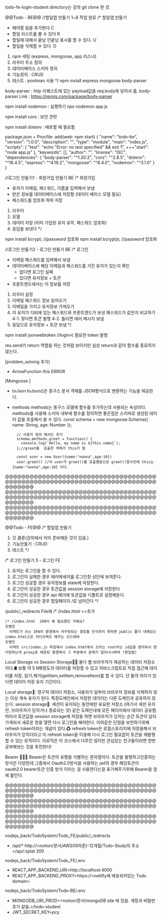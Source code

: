 todo-fe-login-student directory는 강의 git clone 한 것.

@@Todo - BE@@
//할일앱 만들기 1~8 작업 완료
/* 할일앱 만들기
- 해야할 일을 추가한다 C
- 할일 리스트를 볼 수 있다 R
- 할일에 대해서 끝남 안끝남 표시를 할 수 있다. U
- 할일을 삭제할 수 있다. D

1. npm 세팅 (express, mongoose, app 리스너)
2. 라우터 주소 정의
3. 데이터베이스 스키마 정의
4. 기능정의 : CRUD
5. 테스트 : postman 사용
*/
npm install express mongoose body-parser

body-parser : http 리퀘스트에 있는 payload값을 req.body에 넣어서 줌.
body-parser Link : https://npmjs.com/package/body-parser

npm install nodemon : 실행하기 npx nodemon app.js

npm install cors : 보안 관련

npm install dotenv : 배포할 때 필요함


package.json + Procfile: add(web: npm start)
{
  "name": "todo-be",
  "version": "1.0.0",
  "description": "",
  "type": "module",
  "main": "index.js",
  "scripts": {
    "test": "echo \"Error: no test specified\" && exit 1",
    +++"start": "node app.js"
  },
  "keywords": [],
  "author": "",
  "license": "ISC",
  "dependencies": {
    "body-parser": "^1.20.2",
    "cors": "^2.8.5",
    "dotenv": "^16.4.5",
    "express": "^4.19.2",
    "mongoose": "^8.4.0",
    "nodemon": "^3.1.0"
  }
}


//로그인 만들기1 - 회원가입 만들기 BE
/* 회원가입
- 유저가 이메일, 패스워드, 이름을 입력해서 보냄
- 받은 정보를 데이터베이스에 저장함 (데이터 베이스 모델 필요)
- 패스워드를 암호화 하여 저장

1. 라우터
2. 모델
3. 데이터 저장 (이미 가입된 유저 유무, 패스워드 암호화)
4. 응답을 보낸다
*/

npm install bcrypt; //password 암호화
npm install bcryptjs; //password 암호화


//로그인 만들기2 - 로그인 만들기 BE
/* 로그인
- 이메일 패스워드를 입력해서 보냄
- 데이터베이스에 해당 이메일과 패스워드를 가진 유저가 있는지 확인
  - 없다면 로그인 실패
  - 있다면 유저정보 + 토큰
- 프론트엔드에서는 이 정보를 저장

1. 라우터 설정
2. 이메일 패스워드 정보 읽어오기
3. 이메일을 가지고 유저정보 가져오기
4. 이 유저가 디비에 있는 패스워드와 프론트엔드가 보낸 패스워드가 같은지 비교하기
  4-1. 맞다면 토큰 발행
  4-2. 틀리면 에러 메시지 보냄
5. 응답으로 유저정보 + 토큰 보냄
*/

npm install jsonwebtoken //login시 필요한 token 발행

res.send가 return 역할을 하는 것처럼 보이지만 실상 return과 같이 함수를 종료하지 않는다.

[problem_solving 추가]
  + ArrowFunction this ERROR

[Mongoose ]
  + toJson
      toJson()은 몽구스 문서 객체를 JSON형식으로 변환하는 기능을 제공한다.

  + methods
      methods는 몽구스 모델에 함수를 추가하는데 사용되는 속성이다. methods를 사용해 스키마 내부에 함수를 정의하면 좋은점은 스키마로 생성된 데이터 값을 호출해서 쓸 수 있다.
          const schema = new mongoose.Schema({
            name: String,  age: Number
          });

          // 사용자 정의 메서드 추가
          schema.methods.greet = function() {
            console.log(`Hello, my name is ${this.name}`);
          };//greet를  호출한 객체가 this가 됨 

          const user = new User({name:"noona",age:10})
          user.greet() //이 user가 greet()를 호출했음으로 greet()함수안에 this는 {name:"noona",age:10} 이다. 



@@@@@@@@@@@@@@@@@@@@@@@@@@@@@@@@@@@@@@@@@@@@@@@@@@@@@@@@@@@@@@@@@@@@@@@@@@@@@@@@@
@@@@@@@@@@@@@@@@@@@@@@@@@@@@@@@@@@@@@@@@@@@@@@@@@@@@@@@@@@@@@@@@@@@@@@@@@@@@@@@@@
@@@@@@@@@@@@@@@@@@@@@@@@@@@@@@@@@@@@@@@@@@@@@@@@@@@@@@@@@@@@@@@@@@@@@@@@@@@@@@@@@

@@Todo - FE@@
/* 할일앱 만들기
1. 깃 클론(강의에서 이미 준비해둔 것이 있음.)
2. 기능만들기 : CRUD
3. 테스트
*/

/* 로그인 만들기 5 - 로그인 FE
1. 유저는 로그인을 할 수 있다.
2. 로그인이 실패한 경우 에러메세지를 로그인창 상단에 보여준다.
3. 로그인 성공할 경우 유저정보를 state에 저장한다.
4. 로그인이 성공한 경우 토큰값을 session storage에 저장한다
5. 로그인이 성공한 경우 api 헤더에 토큰값을 디폴트로 설정해둔다.
6. 로그인이 성공한 경우 할일페이지 /로 넘어간다
*/

/public/_redirects File에
  /* /index.html <<추가

    /* /index.html  200이 왜 필요했던 거예요?
    조병민
      리액트가 쓰는 SPA라 환경에서 라우팅되는 경로를 인식하지 못하면 public 폴더 내에있는 index.html으로 리다이렉트 해주는 코드에여
    조병민
      리액트 src/index.js 파일에서 index.html에서 쓰이는 root라는 id값을 받아와서 렌더링하는데 proxy로 배포된 환경에서 그 부분에서 문제가 일어나나봐여 (편집됨) 


Local Storage vs Session Storage🤼‍♂️
둘다 웹 브라우저가 제공하는 데이터 저장소이다.🛢 보통 약 5 MB정도의 데이터를 저장할 수 있고 자바스크립트로 직접 접근해 데이터를 저장, 읽기,제거(getItem,setItem,removeItem)를 할 수 있다.
단 둘의 차이가 있다면 데이터 저장 유지 기간이다.

Local storage👴: 영구적 데이터 저장소, 사용자가 일부러 브라우저 정보를 삭제하지 않는 이상 계속 유지가 된다. 특정도메인에서 저장한 데이터는 다른 도메인과 공유하지 않는다.
session storage🎈: 세션이 유지되는 동안에만 유요한 저장소 (여기서 세션 유지란, 브라우저가 닫히거나 종료되는 것) 같은 도메인내에 모든 페이지에서 데이터 공유함.
따라서 토큰값을 session storage에 저장을 하면 브라우저가 닫히는 순간 토큰이 날라가게되서 새로운 창을 열면 다시 로그인을 해야한다. 이와같은 단점을 보안하기위해 refresh token이라는 개념이 있다.♻ refresh token은 로컬스토리지에 저장을해서 브라우저가 닫히더라고 이 refresh token을 이용해 다시 로그인 필요없이 토큰을 재발행 할 수 있는 로직이다. 이로직은 이 코스에서 다루진 않지만 관심있는 친구들이라면 한번 공부해보는 것을 추천한다!


Bearer 🕵️‍♂️🎫
Bearer은 토큰의 유형을 식별하는 문자열이다. 토큰을 발행하고인증하는 방식은 다양한데 그중에서 Oauth2.0방식을 사용하는 jwt의 경우 해당토큰이 oauth2.0 bearer토큰 인증 방식 이라는 걸 사용한다는걸 표기해주기위해 Bearer을 앞에 붙인다.

@@@@@@@@@@@@@@@@@@@@@@@@@@@@@@@@@@@@@@@@@@@@@@@@@@@@@@@@@@@@@@@@@@@@@@@@@@@@@@@@@
@@@@@@@@@@@@@@@@@@@@@@@@@@@@@@@@@@@@@@@@@@@@@@@@@@@@@@@@@@@@@@@@@@@@@@@@@@@@@@@@@
@@@@@@@@@@@@@@@@@@@@@@@@@@@@@@@@@@@@@@@@@@@@@@@@@@@@@@@@@@@@@@@@@@@@@@@@@@@@@@@@@

nodejs_back/TodoSystem/Todo_FE/public/_redirects
  - /api/* http://<notion/문서/AWS(아마존)-12개월/Todo-Study의 주소>/api/:splat 200

nodejs_back/TodoSystem/Todo_FE/.env
  - REACT_APP_BACKEND_URI=http://localhost:4000
  - REACT_APP_BACKEND_PROXY=https://<netlify에 배포되어있는 Todo domain>

nodejs_back/TodoSystem/Todo-BE/.env
  - MONGODB_URI_PROD=<notion/문서/mongoDB site 에 있음. 계정과 비밀번호가 같음.>/todo-student
  - JWT_SECRET_KEY=pcy